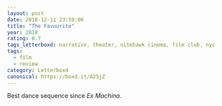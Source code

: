 ```yaml
---
layout: post 
date: 2018-12-11 23:59:00
title: "The Favourite"
year: 2018
rating: 0.7
tags_letterboxd: narrative, theater, nitehawk cinema, film club, nyc
tags:
  - film
  - review
category: Letterboxd
canonical: https://boxd.it/A25jZ
---
```


Best dance sequence since <cite>Ex Machina</cite>.